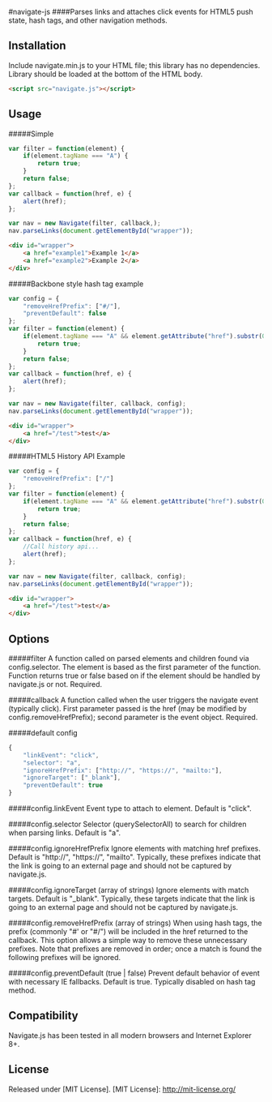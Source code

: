 #navigate-js
####Parses links and attaches click events for HTML5 push state, hash tags, and other navigation methods.

Installation
------------

Include navigate.min.js to your HTML file; this library has no dependencies. Library should be loaded at the bottom of the HTML body.

``` html
<script src="navigate.js"></script>
```

Usage
-----

#####Simple
``` javascript
var filter = function(element) {
	if(element.tagName === "A") {
		return true;
	}
	return false;
};
var callback = function(href, e) {
	alert(href);
};

var nav = new Navigate(filter, callback,);
nav.parseLinks(document.getElementById("wrapper"));
```
``` html
<div id="wrapper">
	<a href="example1">Example 1</a>
	<a href="example2">Example 2</a>
</div>
```

#####Backbone style hash tag example
``` javascript
var config = {
	"removeHrefPrefix": ["#/"],
	"preventDefault": false
};
var filter = function(element) {
	if(element.tagName === "A" && element.getAttribute("href").substr(0, 2) === "#/") {
		return true;
	}
	return false;
};
var callback = function(href, e) {
	alert(href);
};

var nav = new Navigate(filter, callback, config);
nav.parseLinks(document.getElementById("wrapper"));
```

```html
<div id="wrapper">
	<a href="/test">test</a>
</div>
```

#####HTML5 History API Example
``` javascript
var config = {
	"removeHrefPrefix": ["/"]
};
var filter = function(element) {
	if(element.tagName === "A" && element.getAttribute("href").substr(0, 1) === "/") {
		return true;
	}
	return false;
};
var callback = function(href, e) {
	//Call history api...
	alert(href);
};

var nav = new Navigate(filter, callback, config);
nav.parseLinks(document.getElementById("wrapper"));
```

```html
<div id="wrapper">
	<a href="/test">test</a>
</div>
```

Options
-----
#####filter
A function called on parsed elements and children found via config.selector. The element is based as the first parameter of the function. Function returns true or false based on if the element should be handled by navigate.js or not. Required.

#####callback
A function called when the user triggers the navigate event (typically click). First parameter passed is the href (may be modified by config.removeHrefPrefix); second parameter is the event object. Required.

#####default config
``` javascript
{
	"linkEvent": "click",
	"selector": "a",
	"ignoreHrefPrefix": ["http://", "https://", "mailto:"],
	"ignoreTarget": ["_blank"],
	"preventDefault": true
}
```

#####config.linkEvent
Event type to attach to element. Default is "click".

#####config.selector
Selector (querySelectorAll) to search for children when parsing links. Default is "a".

#####config.ignoreHrefPrefix
Ignore elements with matching href prefixes. Default is "http://", "https://", "mailto". Typically, these prefixes indicate that the link is going to an external page and should not be captured by navigate.js.

#####config.ignoreTarget (array of strings)
Ignore elements with match targets. Default is "_blank". Typically, these targets indicate that the link is going to an external page and should not be captured by navigate.js.

#####config.removeHrefPrefix (array of strings)
When using hash tags, the prefix (commonly "#' or "#/") will be included in the href returned to the callback. This option allows a simple way to remove these unnecessary prefixes. Note that prefixes are removed in order; once a match is found the following prefixes will be ignored.

#####config.preventDefault (true | false)
Prevent default behavior of event with necessary IE fallbacks. Default is true. Typically disabled on hash tag method.

Compatibility
-------------
Navigate.js has been tested in all modern browsers and Internet Explorer 8+.

License
-------------
Released under [MIT License].
[MIT License]: http://mit-license.org/
